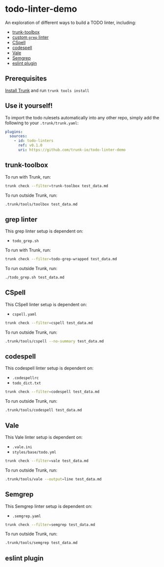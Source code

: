# todo-linter-demo

An exploration of different ways to build a TODO linter, including:

- [trunk-toolbox](#trunk-toolbox)
- [custom `grep` linter](#grep-linter)
- [CSpell](#cspell)
- [codespell](#codespell)
- [Vale](#vale)
- [Semgrep](#semgrep)
- [eslint plugin](#eslint-plugin)

## Prerequisites

[Install Trunk](https://docs.trunk.io/check/usage) and run `trunk tools install`

## Use it yourself!

To import the todo rulesets automatically into any other repo, simply add the following to your `.trunk/trunk.yaml`:

```yaml
plugins:
  sources:
    - id: todo-linters
      ref: v0.1.0
      uri: https://github.com/trunk-io/todo-linter-demo
```

## trunk-toolbox

To run with Trunk, run:

```bash
trunk check --filter=trunk-toolbox test_data.md
```

To run outside Trunk, run:

```bash
.trunk/tools/toolbox test_data.md
```

## grep linter

This grep linter setup is dependent on:

- `todo_grep.sh`

To run with Trunk, run:

```bash
trunk check --filter=todo-grep-wrapped test_data.md
```

To run outside Trunk, run:

```bash
./todo_grep.sh test_data.md
```

## CSpell

This CSpell linter setup is dependent on:

- `cspell.yaml`

```bash
trunk check --filter=cspell test_data.md
```

To run outside Trunk, run:

```bash
.trunk/tools/cspell --no-summary test_data.md
```

## codespell

This codespell linter setup is dependent on:

- `.codespellrc`
- `todo_dict.txt`

```bash
trunk check --filter=codespell test_data.md
```

To run outside Trunk, run:

```bash
.trunk/tools/codespell test_data.md
```

## Vale

This Vale linter setup is dependent on:

- `.vale.ini`
- `styles/base/todo.yml`

```bash
trunk check --filter=vale test_data.md
```

To run outside Trunk, run:

```bash
.trunk/tools/vale --output=line test_data.md
```

## Semgrep

This Semgrep linter setup is dependent on:

- `.semgrep.yaml`

```bash
trunk check --filter=semgrep test_data.md
```

To run outside Trunk, run:

```bash
.trunk/tools/semgrep test_data.md
```

## eslint plugin
